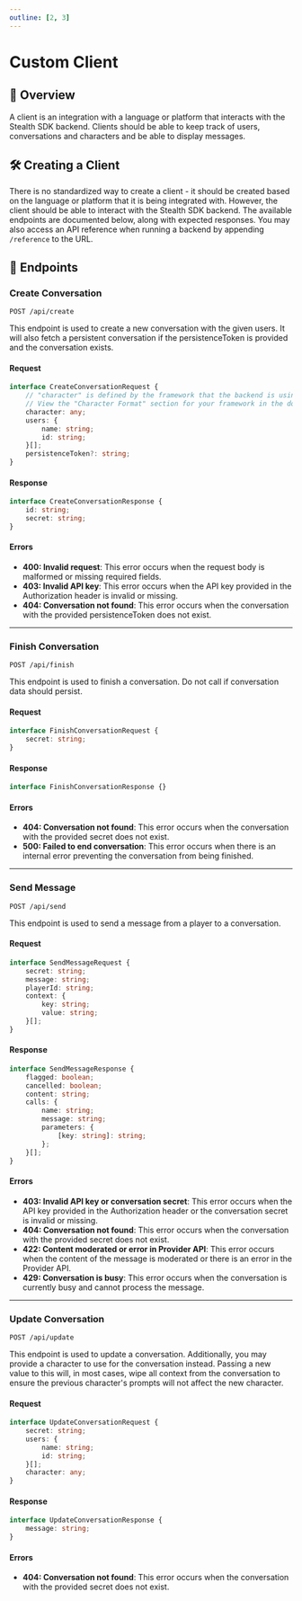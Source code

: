 ```yaml
---
outline: [2, 3]
---
```


# Custom Client

## 📝 Overview

A client is an integration with a language or platform that interacts with the Stealth SDK backend. Clients should be able to keep track of users, conversations and characters and be able to display messages.

## 🛠️ Creating a Client

There is no standardized way to create a client - it should be created based on the language or platform that it is being integrated with. However, the client should be able to interact with the Stealth SDK backend. The available endpoints are documented below, along with expected responses. You may also access an API reference when running a backend by appending `/reference` to the URL.

## 📡 Endpoints

### Create Conversation

```http
POST /api/create
```

This endpoint is used to create a new conversation with the given users. It will also fetch a persistent conversation if the persistenceToken is provided and the conversation exists.

#### Request

```typescript
interface CreateConversationRequest {
	// "character" is defined by the framework that the backend is using.
	// View the "Character Format" section for your framework in the docs for more information.
	character: any;
	users: {
		name: string;
		id: string;
	}[];
	persistenceToken?: string;
}
```

#### Response

```typescript
interface CreateConversationResponse {
	id: string;
	secret: string;
}
```

#### Errors

- **400: Invalid request**: This error occurs when the request body is malformed or missing required fields.
- **403: Invalid API key**: This error occurs when the API key provided in the Authorization header is invalid or missing.
- **404: Conversation not found**: This error occurs when the conversation with the provided persistenceToken does not exist.

---

### Finish Conversation

```http
POST /api/finish
```

This endpoint is used to finish a conversation. Do not call if conversation data should persist.

#### Request

```typescript
interface FinishConversationRequest {
	secret: string;
}
```

#### Response

```typescript
interface FinishConversationResponse {}
```

#### Errors

- **404: Conversation not found**: This error occurs when the conversation with the provided secret does not exist.
- **500: Failed to end conversation**: This error occurs when there is an internal error preventing the conversation from being finished.

---

### Send Message

```http
POST /api/send
```

This endpoint is used to send a message from a player to a conversation.

#### Request

```typescript
interface SendMessageRequest {
	secret: string;
	message: string;
	playerId: string;
	context: {
		key: string;
		value: string;
	}[];
}
```

#### Response

```typescript
interface SendMessageResponse {
	flagged: boolean;
	cancelled: boolean;
	content: string;
	calls: {
		name: string;
		message: string;
		parameters: {
			[key: string]: string;
		};
	}[];
}
```

#### Errors

- **403: Invalid API key or conversation secret**: This error occurs when the API key provided in the Authorization header or the conversation secret is invalid or missing.
- **404: Conversation not found**: This error occurs when the conversation with the provided secret does not exist.
- **422: Content moderated or error in Provider API**: This error occurs when the content of the message is moderated or there is an error in the Provider API.
- **429: Conversation is busy**: This error occurs when the conversation is currently busy and cannot process the message.

---

### Update Conversation

```http
POST /api/update
```

This endpoint is used to update a conversation. Additionally, you may provide a character to use for the conversation instead. Passing a new value to this will, in most cases, wipe all context from the conversation to ensure the previous character's prompts will not affect the new character.

#### Request

```typescript
interface UpdateConversationRequest {
	secret: string;
	users: {
		name: string;
		id: string;
	}[];
	character: any;
}
```

#### Response

```typescript
interface UpdateConversationResponse {
	message: string;
}
```

#### Errors

- **404: Conversation not found**: This error occurs when the conversation with the provided secret does not exist.

